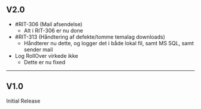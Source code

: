 ## V2.0
  * #RIT-306 (Mail afsendelse)
    * Alt i RIT-306 er nu done
  * #RIT-313 (Håndtering af defekte/tomme temalag downloads)
    * Håndterer nu dette, og logger det i både lokal fil, samt MS SQL, samt sender mail
  * Log RollOver virkede ikke
    * Dette er nu fixed

----

## V1.0

Initial Release